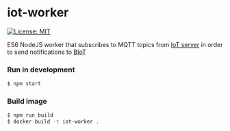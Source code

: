 # iot-worker

[![License: MIT](https://img.shields.io/badge/License-MIT-yellow.svg)](https://opensource.org/licenses/MIT)

ES6 NodeJS worker that subscribes to MQTT topics from [IoT server](https://github.com/mmontes11/iot-server) in order to send notifications to [BIoT](https://github.com/mmontes11/biot)

### Run in development

```bash
$ npm start
```

### Build image

```bash
$ npm run build
$ docker build -t iot-worker .
